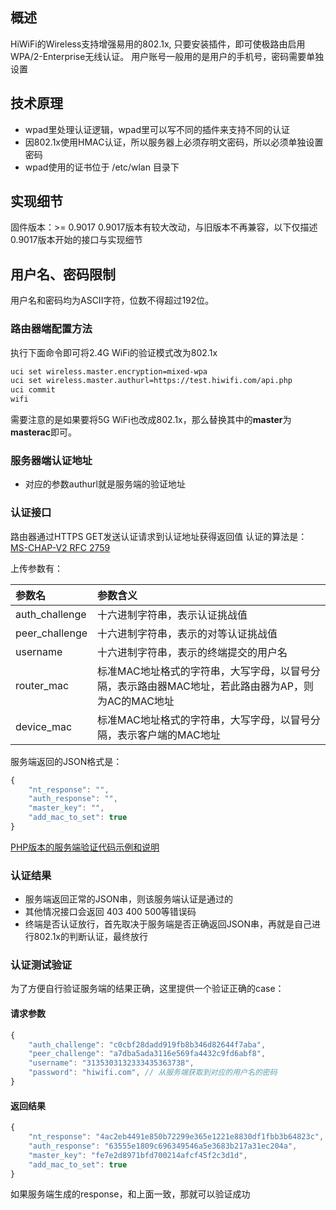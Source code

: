 
## 概述
HiWiFi的Wireless支持增强易用的802.1x, 只要安装插件，即可使极路由启用WPA/2-Enterprise无线认证。
用户账号一般用的是用户的手机号，密码需要单独设置

## 技术原理
* wpad里处理认证逻辑，wpad里可以写不同的插件来支持不同的认证
* 因802.1x使用HMAC认证，所以服务器上必须存明文密码，所以必须单独设置密码
* wpad使用的证书位于 /etc/wlan 目录下

## 实现细节
固件版本：>= 0.9017
0.9017版本有较大改动，与旧版本不再兼容，以下仅描述0.9017版本开始的接口与实现细节

## 用户名、密码限制
用户名和密码均为ASCII字符，位数不得超过192位。

### 路由器端配置方法
执行下面命令即可将2.4G WiFi的验证模式改为802.1x
```bash
uci set wireless.master.encryption=mixed-wpa
uci set wireless.master.authurl=https://test.hiwifi.com/api.php
uci commit
wifi
```
需要注意的是如果要将5G WiFi也改成802.1x，那么替换其中的**master**为**masterac**即可。

### 服务器端认证地址
* 对应的参数authurl就是服务端的验证地址

### 认证接口
路由器通过HTTPS GET发送认证请求到认证地址获得返回值
认证的算法是： [MS-CHAP-V2 RFC 2759](https://tools.ietf.org/html/rfc2759)

上传参数有：

| 参数名 | 参数含义 |
| :----- | :------ |
| auth_challenge | 十六进制字符串，表示认证挑战值 |
| peer_challenge | 十六进制字符串，表示的对等认证挑战值 |
| username | 十六进制字符串，表示的终端提交的用户名 |
| router_mac | 标准MAC地址格式的字符串，大写字母，以冒号分隔，表示路由器MAC地址，若此路由器为AP，则为AC的MAC地址 |
| device_mac | 标准MAC地址格式的字符串，大写字母，以冒号分隔，表示客户端的MAC地址 |

服务端返回的JSON格式是：
```javascript
{
	"nt_response": "",
	"auth_response": "",
	"master_key": "",
    "add_mac_to_set": true
}
```
[PHP版本的服务端验证代码示例和说明](./8021x_util.zip)


### 认证结果
* 服务端返回正常的JSON串，则该服务端认证是通过的
* 其他情况接口会返回  403 400 500等错误码
* 终端是否认证放行，首先取决于服务端是否正确返回JSON串，再就是自己进行802.1x的判断认证，最终放行


### 认证测试验证
为了方便自行验证服务端的结果正确，这里提供一个验证正确的case：
#### 请求参数
```javascript
{
    "auth_challenge": "c0cbf28dadd919fb8b346d82644f7aba",
    "peer_challenge": "a7dba5ada3116e569fa4432c9fd6abf8",
    "username": "3135303132333435363738",
    "password": "hiwifi.com", // 从服务端获取到对应的用户名的密码
}
```
#### 返回结果
```javascript
{
    "nt_response": "4ac2eb4491e850b72299e365e1221e8830df1fbb3b64823c",
    "auth_response": "63555e1809c696349546a5e3683b217a31ec204a",
    "master_key": "fe7e2d8971bfd700214afcf45f2c3d1d",
    "add_mac_to_set": true
}
```
如果服务端生成的response，和上面一致，那就可以验证成功

